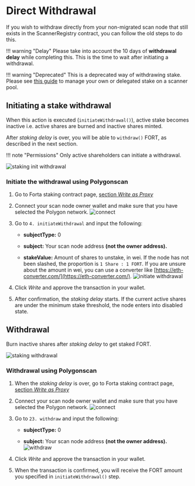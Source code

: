 # Direct Withdrawal

If you wish to withdraw directly from your non-migrated scan node that still exists in the ScannerRegistry contract, you can follow the old steps to do this.

!!! warning "Delay"
    Please take into account the 10 days of **withdrawal delay** while completing this. This is the time to wait after initiating a withdrawal.

!!! warning "Deprecated"
    This is a deprecated way of withdrawing stake. Please see [this guide](scanner-pools.md) to manage your own or delegated stake on a scanner pool.

## Initiating a stake withdrawal

When this action is executed (`initiateWithdrawal()`), active stake becomes inactive i.e. active shares are burned and inactive shares minted.

After _staking delay_ is over, you will be able to `withdraw()` FORT, as described in the next section.

!!! note "Permissions"
    Only active shareholders can initiate a withdrawal.

![staking init withdrawal](stake-images/staking-init-withdrawal.png)

### Initiate the withdrawal using Polygonscan

1. Go to Forta staking contract page, [section _Write as Proxy_](https://polygonscan.com/address/0xd2863157539b1D11F39ce23fC4834B62082F6874#writeProxyContract)

2. Connect your scan node owner wallet and make sure that you have selected the Polygon network. ![connect](stake-images/1-connect.png)

3. Go to `4. initiateWithdrawal` and input the following:

    - **subjectType:** 0

    - **subject:** Your scan node address **(not the owner address).**

    - **stakeValue:** Amount of shares to unstake, in wei. If the node has not been slashed, the proportion is `1 Share : 1 FORT`. If you are unsure about the amount in wei, you can use a converter like [https://eth-converter.com/](https://eth-converter.com/). ![initiate withdrawal](stake-images/4-initiate-withdrawal.png)

4. Click _Write_ and approve the transaction in your wallet.

5. After confirmation, the _staking delay_ starts. If the current active shares are under the minimum stake threshold, the node enters into disabled state.

## Withdrawal

Burn inactive shares after _staking delay_ to get staked FORT.

![staking withdrawal](stake-images/staking-withdrawal.png)

### Withdrawal using Polygonscan

1. When the _staking delay_ is over, go to Forta staking contract page, [section _Write as Proxy_](https://polygonscan.com/address/0xd2863157539b1D11F39ce23fC4834B62082F6874#writeProxyContract)

2. Connect your scan node owner wallet and make sure that you have selected the Polygon network. ![connect](stake-images/1-connect.png)

3. Go to `23. withdraw` and input the following:

    - **subjectType:** 0

    - **subject:** Your scan node address **(not the owner address).** ![withdraw](stake-images/5-withdraw.png)

4. Click _Write_ and approve the transaction in your wallet.

5. When the transaction is confirmed, you will receive the FORT amount you specified in `initiateWithdrawal()` step.
